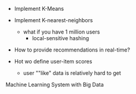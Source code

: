 * Implement K-Means
* Implement K-nearest-neighbors
  * what if you have 1 million users
    * local-sensitive hashing



* How to provide recommendations in real-time?



* Hot wo define user-item scores
  * user ""like" data is relatively hard to get





Machine Learning System with Big Data






